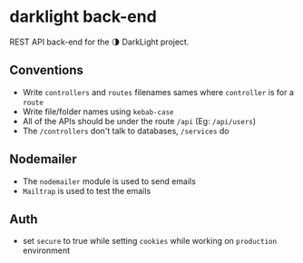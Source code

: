 # darklight back-end

REST API back-end for the 🌗 DarkLight project.

## Conventions

- Write `controllers` and `routes` filenames sames where `controller` is for a `route`
- Write file/folder names using `kebab-case`
- All of the APIs should be under the route `/api` (Eg: `/api/users`)
- The `/controllers` don't talk to databases, `/services` do

## Nodemailer

- The `nodemailer` module is used to send emails
- `Mailtrap` is used to test the emails

## Auth

- set `secure` to true while setting `cookies` while working on `production` environment
